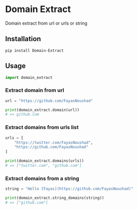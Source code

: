 # Domain Extract

Domain extract from url or urls or string

## Installation

```
pip install Domain-Extract
```

## Usage

```py
import domain_extract
```

### Extract domain from url

```py
url = "https://github.com/FayasNoushad"

print(domain_extract.domain(url))
# => github.com
```

### Extract domains from urls list

```py
urls = [
    "https://twitter.com/FayasNoushad",
    "https://github.com/FayasNoushad"
]

print(domain_extract.domains(urls))
# => ["twitter.com", "github.com"]
```

### Extract domains from a string

```py
string = "Hello [Fayas](https://github.com/FayasNoushad)"

print(domain_extract.string_domains(string))
# => ["github.com"]
```

